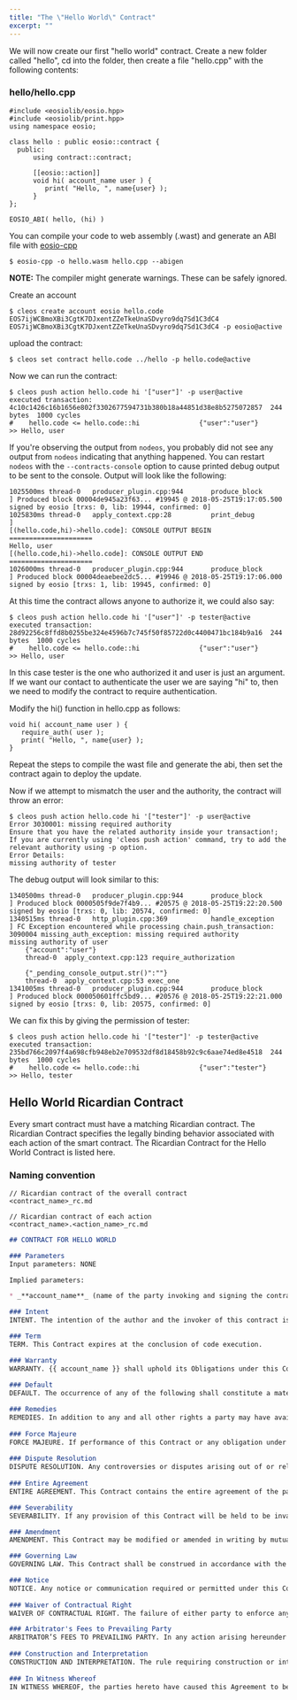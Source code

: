 ```yaml
---
title: "The \"Hello World\" Contract"
excerpt: ""
---
```

We will now create our first "hello world" contract.  Create a new folder called "hello", cd into the folder, then create a file "hello.cpp" with the following contents:

### hello/hello.cpp
```
#include <eosiolib/eosio.hpp>
#include <eosiolib/print.hpp>
using namespace eosio;

class hello : public eosio::contract {
  public:
      using contract::contract;

      [[eosio::action]]
      void hi( account_name user ) {
         print( "Hello, ", name{user} );
      }
};

EOSIO_ABI( hello, (hi) )
```

You can compile your code to web assembly (.wast) and generate an ABI file with [eosio-cpp](https://github.com/EOSIO/eosio.cdt#eosio-cpp) 
```
$ eosio-cpp -o hello.wasm hello.cpp --abigen
```
**NOTE:**  The compiler might generate warnings.  These can be safely ignored.

Create an account 

```
$ cleos create account eosio hello.code EOS7ijWCBmoXBi3CgtK7DJxentZZeTkeUnaSDvyro9dq7Sd1C3dC4 EOS7ijWCBmoXBi3CgtK7DJxentZZeTkeUnaSDvyro9dq7Sd1C3dC4 -p eosio@active 
```

upload the contract:

```
$ cleos set contract hello.code ../hello -p hello.code@active
```

Now we can run the contract:

```
$ cleos push action hello.code hi '["user"]' -p user@active
executed transaction: 4c10c1426c16b1656e802f3302677594731b380b18a44851d38e8b5275072857  244 bytes  1000 cycles
#    hello.code <= hello.code::hi               {"user":"user"}
>> Hello, user
```
If you're observing the output from `nodeos`, you probably did not see any output from `nodeos` indicating that anything happened.  You can restart `nodeos` with the `--contracts-console` option to cause printed debug output to be sent to the console.  Output will look like the following:
```
1025500ms thread-0   producer_plugin.cpp:944       produce_block        ] Produced block 00004de945a23f63... #19945 @ 2018-05-25T19:17:05.500 signed by eosio [trxs: 0, lib: 19944, confirmed: 0]
1025830ms thread-0   apply_context.cpp:28          print_debug          ] 
[(hello.code,hi)->hello.code]: CONSOLE OUTPUT BEGIN =====================
Hello, user
[(hello.code,hi)->hello.code]: CONSOLE OUTPUT END   =====================
1026000ms thread-0   producer_plugin.cpp:944       produce_block        ] Produced block 00004deaebee2dc5... #19946 @ 2018-05-25T19:17:06.000 signed by eosio [trxs: 1, lib: 19945, confirmed: 0]
```

At this time the contract allows anyone to authorize it, we could also say:

```
$ cleos push action hello.code hi '["user"]' -p tester@active
executed transaction: 28d92256c8ffd8b0255be324e4596b7c745f50f85722d0c4400471bc184b9a16  244 bytes  1000 cycles
#    hello.code <= hello.code::hi               {"user":"user"}
>> Hello, user
```

In this case tester is the one who authorized it and user is just an argument.  If we want our contact to authenticate the user we are saying "hi" to, then we need to modify the contract to require authentication.

Modify the hi() function in hello.cpp as follows:
```
void hi( account_name user ) {
   require_auth( user );
   print( "Hello, ", name{user} );
}
```
Repeat the steps to compile the wast file and generate the abi, then set the contract again to deploy the update.

Now if we attempt to mismatch the user and the authority, the contract will throw an error:
```
$ cleos push action hello.code hi '["tester"]' -p user@active
Error 3030001: missing required authority
Ensure that you have the related authority inside your transaction!;
If you are currently using 'cleos push action' command, try to add the relevant authority using -p option.
Error Details:
missing authority of tester
```

The debug output will look similar to this:
```
1340500ms thread-0   producer_plugin.cpp:944       produce_block        ] Produced block 0000505f9de7f4b9... #20575 @ 2018-05-25T19:22:20.500 signed by eosio [trxs: 0, lib: 20574, confirmed: 0]
1340515ms thread-0   http_plugin.cpp:369           handle_exception     ] FC Exception encountered while processing chain.push_transaction: 3090004 missing_auth_exception: missing required authority
missing authority of user
    {"account":"user"}
    thread-0  apply_context.cpp:123 require_authorization

    {"_pending_console_output.str()":""}
    thread-0  apply_context.cpp:53 exec_one
1341005ms thread-0   producer_plugin.cpp:944       produce_block        ] Produced block 000050601ffc5bd9... #20576 @ 2018-05-25T19:22:21.000 signed by eosio [trxs: 0, lib: 20575, confirmed: 0]
```

We can fix this by giving the permission of tester:

```
$ cleos push action hello.code hi '["tester"]' -p tester@active
executed transaction: 235bd766c2097f4a698cfb948eb2e709532df8d18458b92c9c6aae74ed8e4518  244 bytes  1000 cycles
#    hello.code <= hello.code::hi               {"user":"tester"}
>> Hello, tester
```

## Hello World Ricardian Contract
Every smart contract must have a matching Ricardian contract.  The Ricardian Contract specifies the legally binding behavior associated with each action of the smart contract.  The Ricardian Contract for the Hello World Contract is listed here.

### Naming convention
```
// Ricardian contract of the overall contract
<contract_name>_rc.md

// Ricardian contract of each action
<contract_name>.<action_name>_rc.md
```

```markdown
## CONTRACT FOR HELLO WORLD

### Parameters
Input parameters: NONE

Implied parameters: 

* _**account_name**_ (name of the party invoking and signing the contract)

### Intent
INTENT. The intention of the author and the invoker of this contract is to print output. It shall have no other effect.

### Term
TERM. This Contract expires at the conclusion of code execution.

### Warranty
WARRANTY. {{ account_name }} shall uphold its Obligations under this Contract in a timely and workmanlike manner, using knowledge and recommendations for performing the services which meet generally acceptable standards set forth by EOSIO Blockchain Block Producers.
  
### Default
DEFAULT. The occurrence of any of the following shall constitute a material default under this Contract: 

### Remedies
REMEDIES. In addition to any and all other rights a party may have available according to law, if a party defaults by failing to substantially perform any provision, term or condition of this Contract, the other party may terminate the Contract by providing written notice to the defaulting party. This notice shall describe with sufficient detail the nature of the default. The party receiving such notice shall promptly be removed from being a Block Producer and this Contract shall be automatically terminated. 
  
### Force Majeure
FORCE MAJEURE. If performance of this Contract or any obligation under this Contract is prevented, restricted, or interfered with by causes beyond either party's reasonable control ("Force Majeure"), and if the party unable to carry out its obligations gives the other party prompt written notice of such event, then the obligations of the party invoking this provision shall be suspended to the extent necessary by such event. The term Force Majeure shall include, without limitation, acts of God, fire, explosion, vandalism, storm or other similar occurrence, orders or acts of military or civil authority, or by national emergencies, insurrections, riots, or wars, or strikes, lock-outs, work stoppages, or supplier failures. The excused party shall use reasonable efforts under the circumstances to avoid or remove such causes of non-performance and shall proceed to perform with reasonable dispatch whenever such causes are removed or ceased. An act or omission shall be deemed within the reasonable control of a party if committed, omitted, or caused by such party, or its employees, officers, agents, or affiliates. 
  
### Dispute Resolution
DISPUTE RESOLUTION. Any controversies or disputes arising out of or relating to this Contract will be resolved by binding arbitration under the default rules set forth by the EOSIO Blockchain. The arbitrator's award will be final, and judgment may be entered upon it by any court having proper jurisdiction. 
  
### Entire Agreement
ENTIRE AGREEMENT. This Contract contains the entire agreement of the parties, and there are no other promises or conditions in any other agreement whether oral or written concerning the subject matter of this Contract. This Contract supersedes any prior written or oral agreements between the parties. 

### Severability
SEVERABILITY. If any provision of this Contract will be held to be invalid or unenforceable for any reason, the remaining provisions will continue to be valid and enforceable. If a court finds that any provision of this Contract is invalid or unenforceable, but that by limiting such provision it would become valid and enforceable, then such provision will be deemed to be written, construed, and enforced as so limited. 

### Amendment
AMENDMENT. This Contract may be modified or amended in writing by mutual agreement between the parties, if the writing is signed by the party obligated under the amendment. 

### Governing Law
GOVERNING LAW. This Contract shall be construed in accordance with the Maxims of Equity. 

### Notice
NOTICE. Any notice or communication required or permitted under this Contract shall be sufficiently given if delivered to a verifiable email address or to such other email address as one party may have publicly furnished in writing, or published on a broadcast contract provided by this blockchain for purposes of providing notices of this type. 
  
### Waiver of Contractual Right
WAIVER OF CONTRACTUAL RIGHT. The failure of either party to enforce any provision of this Contract shall not be construed as a waiver or limitation of that party's right to subsequently enforce and compel strict compliance with every provision of this Contract. 

### Arbitrator's Fees to Prevailing Party
ARBITRATOR’S FEES TO PREVAILING PARTY. In any action arising hereunder or any separate action pertaining to the validity of this Agreement, both sides shall pay half the initial cost of arbitration, and the prevailing party shall be awarded reasonable arbitrator's fees and costs.
  
### Construction and Interpretation
CONSTRUCTION AND INTERPRETATION. The rule requiring construction or interpretation against the drafter is waived. The document shall be deemed as if it were drafted by both parties in a mutual effort. 
  
### In Witness Whereof
IN WITNESS WHEREOF, the parties hereto have caused this Agreement to be executed by themselves or their duly authorized representatives as of the date of execution, and authorized as proven by the cryptographic signature on the transaction that invokes this contract.

```